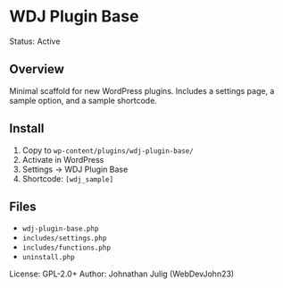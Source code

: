 # WDJ Plugin Base
 
Status: Active
     
## Overview
Minimal scaffold for new WordPress plugins. Includes a settings page, a sample option, and a sample shortcode.

## Install
1. Copy to `wp-content/plugins/wdj-plugin-base/`
2. Activate in WordPress
3. Settings → WDJ Plugin Base
4. Shortcode: `[wdj_sample]`

## Files
- `wdj-plugin-base.php`
- `includes/settings.php`
- `includes/functions.php`
- `uninstall.php`

License: GPL-2.0+
Author: Johnathan Julig (WebDevJohn23)
